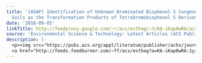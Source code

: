 ```yaml
---
title: '[ASAP] Identification of Unknown Brominated Bisphenol S Congeners in Contaminated
  Soils as the Transformation Products of Tetrabromobisphenol S Derivatives'
date: '2018-09-05'
linkTitle: http://feedproxy.google.com/~r/acs/esthag/~3/KA-iKap0wRA/acs.est.8b03266
source: 'Environmental Science & Technology: Latest Articles (ACS Publications)'
description: |-
  <p><img src="https://pubs.acs.org/appl/literatum/publisher/achs/journals/content/esthag/0/esthag.ahead-of-print/acs.est.8b03266/20180905/images/medium/es-2018-03266j_0005.gif" alt="TOC Graphic"/></p><div><cite>Environmental Science & Technology</cite></div><div>DOI: 10.1021/acs.est.8b03266</div><div class="feedflare">
  <a href="http://feeds.feedburner.com/~ff/acs/esthag?a=KA-iKap0wRA:1yiCyfNgKmc:yIl2AUoC8zA"><img src="http://feeds.feedburner.com/~ff/acs/esthag?d=yIl2AUoC8zA" border="0"></img></a>
---
```

